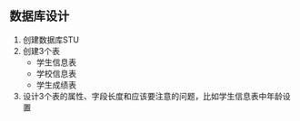 ## 数据库设计
1. 创建数据库STU
1. 创建3个表
   * 学生信息表
   * 学校信息表
   * 学生成绩表
1. 设计3个表的属性、字段长度和应该要注意的问题，比如学生信息表中年龄设置
  
